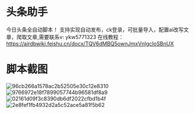 # 头条助手
今日头条全自动脚本！  支持实现自动发布，ck登录，可批量导入，配置ai改写文章，爬取文章,需要联系v: ykw5771323
在线教程：https://airdbwiki.feishu.cn/docx/TQV6dMBQ5ownJmxVnlgcIoSBnUX
# 脚本截图
![96cb266a1578ac2b52505e30c12e8310](https://github.com/user-attachments/assets/2bb23c88-2444-4520-a80a-cfbede73c4a6)
![9766972e18f7899057744b96581df8a9](https://github.com/user-attachments/assets/cfef76d9-94cd-48f0-a73f-b7c1efb694a8)
![02161d09f3c8390db6df2022cfbd1b4f](https://github.com/user-attachments/assets/b322881c-0890-4317-a901-1a8efb6d0764)
![2e8fef1fb4932d2a5c52ace5a81f5b62](https://github.com/user-attachments/assets/ed1cea02-cd53-4ab6-b44a-8a529b31cc9c)

